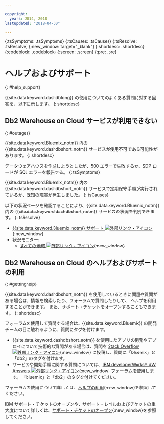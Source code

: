 ```yaml
---

copyright:
  years: 2014, 2018
lastupdated: "2018-04-30"

---
```


<!-- Attribute definitions --> 
{:tsSymptoms: .tsSymptoms} 
{:tsCauses: .tsCauses} 
{:tsResolve: .tsResolve} 
{:new_window: target="_blank"}
{:shortdesc: .shortdesc}
{:codeblock: .codeblock}
{:screen: .screen}
{:pre: .pre}

# ヘルプおよびサポート
{: #help_support}

{{site.data.keyword.dashdblong}} の使用についてのよくある質問に対する回答を、以下に示します。
{: shortdesc}

<!-- ##Cannot log in to RStudio
{: #r_studio}

Single sign-on (SSO) for RStudio is not available for {{site.data.keyword.dashdblong}}.
{: shortdesc}

You want to log in to RStudio from {{site.data.keyword.dashdbshort_notm}} by using SSO, but you are prompted for a password.
{: tsSymptoms}

SSO to RStudio is not available in {{site.data.keyword.dashdbshort_notm}}.
{: tsCauses}

To get your credentials for RStudio, consult your `VCAP_SERVICES` environment variable. Further information is available in [Getting started with {{site.data.keyword.dashdbshort_notm}}](/docs/services/dashDB/dashDB.html#dashDB){:new_window}.
{: tsResolve}


##Cannot find the `diag.log` file for troubleshooting
{: #diag_log}

The `diag.log` file is not available.
{: shortdesc}

You want to troubleshoot and cannot find the `diag.log` file for {{site.data.keyword.dashdbshort_notm}}.
{: tsSymptoms}

The `diag.log` file is not available on {{site.data.keyword.dashdbshort_notm}}, nor is any other log specific to DB2®.
{: tsCauses}

The application-specific logs can be accessed by the Cloud Foundry CLI (command line interface). From the CLI, enter **cf logs recent**. The logs can also be accessed on the {{site.data.keyword.Bluemix_notm}} site by selecting your app and going to **Files and Logs**.
{: tsResolve}

##Cannot find org or space: Bluemix ID mismatch
{: #org_space_id}

An organization or space cannot be found for a new {{site.data.keyword.dashdbshort_notm}} instance.
{: shortdesc}

You want to create a new {{site.data.keyword.dashdbshort_notm}} service instance in {{site.data.keyword.Bluemix_notm}} by using the warehousing feature in the Cloudant® dashboard, but you get the following error message: `Cannot find org or space.`
{: tsSymptoms}

To provision a new {{site.data.keyword.dashdbshort_notm}} service instance in {{site.data.keyword.Bluemix_notm}}, the Cloudant warehousing feature attempts to find the "best fit" {{site.data.keyword.Bluemix_notm}} target organization for the authenticated {{site.data.keyword.Bluemix_notm}} user. The warehousing feature typically looks for an organization that matches the {{site.data.keyword.Bluemix_notm}} ID, an ID that is usually the user’s email address. If a matching organization is not found and the user has access to only one organization, the warehousing feature selects that organization. There might be situations where the user does not have an organization that they can access or the user has access to multiple organizations. In those situations, Cloudant cannot determine where to provision the {{site.data.keyword.dashdbshort_notm}} instance and the error message is displayed.
{: tsCauses}

To resolve the problem, choose one of the following options:
{: tsResolve}

* From the drop-down list in the Cloudant dashboard, select the {{site.data.keyword.Bluemix_notm}} organization in which you want the {{site.data.keyword.dashdbshort_notm}} instance to be created. After you select the organization, select the appropriate space from the secondary drop-down list.
* Manually provision a {{site.data.keyword.dashdbshort_notm}} instance directly in {{site.data.keyword.Bluemix_notm}} and select the created {{site.data.keyword.dashdbshort_notm}} service instance from the drop-down list in the Cloudant dashboard.


##Cannot find org or space: Region mismatch
{: #org_space_region}

An organization or space cannot be found for a new {{site.data.keyword.dashdbshort_notm}} instance.
{: shortdesc}

You want to create a new {{site.data.keyword.dashdbshort_notm}} service instance, but the drop-down lists of existing {{site.data.keyword.dashdbshort_notm}} service instances or {{site.data.keyword.Bluemix_notm}} organizations is empty. A new {{site.data.keyword.dashdbshort_notm}} service instance cannot be provisioned and you get the following error message: `Cannot find org or space.`
{: tsSymptoms}

If the user’s {{site.data.keyword.Bluemix_notm}} account is in a different region than the Cloudant cluster, the provisioning request fails. For example, the {{site.data.keyword.Bluemix_notm}} account was on-boarded in the Europe United Kingdom region, but the Cloudant cluster works with the US South region. As a result, the existing service instance and organization drop-down lists in the Cloudant dashboard might be empty or show organizations and spaces that belong to a different region altogether.
{: tsCauses}

1. Log in to the {{site.data.keyword.Bluemix_notm}} dashboard and switch to your expected region. Follow any prompts to complete the onboarding in that region. As an alternative, create a {{site.data.keyword.Bluemix_notm}} account in the appropriate region.
2. Log in to the Cloudant dashboard to repeat the {{site.data.keyword.dashdbshort_notm}} service instance selection.
{: tsResolve}

##Exceeded services limit
{: #service_limit}

The {{site.data.keyword.dashdbshort_notm}} service in {{site.data.keyword.Bluemix_notm}} exceeded its limit.
{: shortdesc}

While you are using the {{site.data.keyword.dashdbshort_notm}} service in {{site.data.keyword.Bluemix_notm}}, the following error message is displayed: `Exceeded your organization’s services limit.`
{: tsSymptoms}

You are still on the no-cost {{site.data.keyword.Bluemix_notm}} trial, which has service limits.
{: tsCauses}

To resolve the problem, choose one of the following options:
{: tsResolve}

* To free up resources, drop services in your {{site.data.keyword.Bluemix_notm}} dashboard that you no longer use. Retry the provisioning request for a new {{site.data.keyword.dashdbshort_notm}} instance.
* Use the {{site.data.keyword.Bluemix_notm}} dashboard to manually provision a {{site.data.keyword.dashdbshort_notm}} instance in an appropriate organization or space that does not have service limits. Select that instance from the Cloudant dashboard. -->


## Db2 Warehouse on Cloud サービスが利用できない
{: #outages}

{{site.data.keyword.Bluemix_notm}} 内の {{site.data.keyword.dashdbshort_notm}} サービスが使用不可である可能性があります。
{: shortdesc}

データウェアハウスを作成しようとしたが、500 エラーで失敗するか、SDP ロードが SQL エラーを報告する。
{: tsSymptoms}

{{site.data.keyword.Bluemix_notm}} 内の {{site.data.keyword.dashdbshort_notm}} サービスで定期保守手順が実行されているか、既知の障害が発生しました。
{: tsCauses}

以下の状況ページを確認することにより、{{site.data.keyword.Bluemix_notm}} 内の {{site.data.keyword.dashdbshort_notm}} サービスの状況を判別できます。
{: tsResolve}

* [{{site.data.keyword.Bluemix_notm}} サポート ![外部リンク・アイコン](../../icons/launch-glyph.svg "外部リンク・アイコン")](https://developer.ibm.com/bluemix/support/#status){:new_window}
* 状況モニター:
  * [すべての地域 ![外部リンク・アイコン](../../icons/launch-glyph.svg "外部リンク・アイコン")](https://console.eu-gb.bluemix.net/status?tags=platform,runtimes,services,ibm:yp:eu-gb,ibm:yp:eu-de,ibm:yp:us-south,ibm:yp:au-syd){:new_window}
  <!--[US - South region ![External link icon](../../icons/launch-glyph.svg "External link icon")](http://estado.ng.bluemix.net/internalstatus){:new_window}
  [Europe - United Kingdom region ![External link icon](../../icons/launch-glyph.svg "External link icon")](http://estado.eu-gb.bluemix.net/internalstatus){:new_window}
  [Europe - Germany region ![External link icon](../../icons/launch-glyph.svg "External link icon")](http://estado.eu-de.bluemix.net/internalstatus){:new_window}
  [Australia - Sydney region ![External link icon](../../icons/launch-glyph.svg "External link icon")](http://estado.au-syd.bluemix.net/internalstatus){:new_window}-->


## Db2 Warehouse on Cloud のヘルプおよびサポートの利用
{: #gettinghelp}

{{site.data.keyword.dashdbshort_notm}} を使用しているときに問題や質問がある場合は、情報を検索したり、フォーラムで質問したりして、
ヘルプを利用することができます。 また、サポート・チケットをオープンすることもできます。
{: shortdesc}

フォーラムを使用して質問する場合は、{{site.data.keyword.Bluemix}} の開発チームの目に触れるように、質問にタグを付けます。

* {{site.data.keyword.dashdbshort_notm}} を使用したアプリの開発やデプロイについて技術的な質問がある場合は、質問を [Stack Overflow ![外部リンク・アイコン](../../icons/launch-glyph.svg "外部リンク・アイコン")](http://stackoverflow.com/search?q=dashdb+bluemix){:new_window} に投稿し、質問に「bluemix」と「db2」のタグを付けます。
* サービスや開始手順に関する質問については、[IBM developerWorks® dW Answers ![外部リンク・アイコン](../../icons/launch-glyph.svg "外部リンク・アイコン")](https://developer.ibm.com/answers/topics/dashdb/?smartspace=bluemix){:new_window} フォーラムを使用します。 「bluemix」と「db2」のタグを付けてください。

フォーラムの使用について詳しくは、[ヘルプの利用](/docs/get-support/howtogetsupport.html#using-avatar){:new_window}を参照してください。

IBM サポート・チケットのオープンや、サポート・レベルおよびチケットの重大度について詳しくは、[サポート・チケットのオープン](/docs/get-support/howtogetsupport.html#open-ticket){:new_window}を参照してください。



